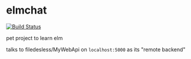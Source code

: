 # elmchat

[![Build Status](https://travis-ci.com/filedesless/elmchat.svg?branch=master)](https://travis-ci.com/filedesless/elmchat)

pet project to learn elm

talks to filedesless/MyWebApi on `localhost:5000` as its "remote backend"
